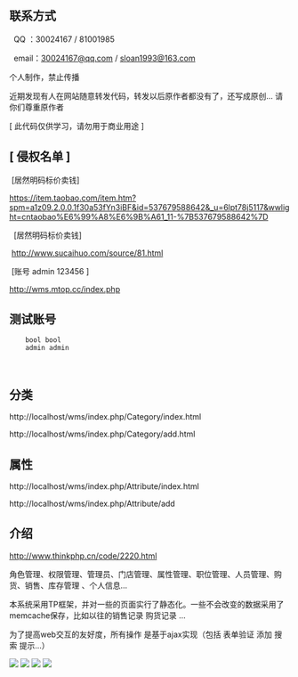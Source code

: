 
## 联系方式

   QQ ：30024167 / 81001985
   
   email：30024167@qq.com  /  sloan1993@163.com


个人制作，禁止传播

近期发现有人在网站随意转发代码，转发以后原作者都没有了，还写成原创...
请你们尊重原作者

[ 此代码仅供学习，请勿用于商业用途 ]

## [ 侵权名单 ]
   
    [居然明码标价卖钱]
    
   https://item.taobao.com/item.htm?spm=a1z09.2.0.0.1f30a53fYn3iBF&id=537679588642&_u=6lpt78j5117&wwlight=cntaobao%E6%99%A8%E6%9B%A61_11-%7B537679588642%7D
 
   
   [居然明码标价卖钱]
   
  http://www.sucaihuo.com/source/81.html
  
  [账号 admin 123456 ]
  
  http://wms.mtop.cc/index.php


## 测试账号 
        bool bool
        admin admin
        
        
## 分类

  http://localhost/wms/index.php/Category/index.html

  http://localhost/wms/index.php/Category/add.html
  
## 属性 
  http://localhost/wms/index.php/Attribute/index.html

  http://localhost/wms/index.php/Attribute/add  
  

## 介绍

http://www.thinkphp.cn/code/2220.html

角色管理、权限管理、管理员、门店管理、属性管理、职位管理、人员管理、购货、销售、库存管理 、个人信息... 


本系统采用TP框架，并对一些的页面实行了静态化。一些不会改变的数据采用了memcache保存，比如以往的销售记录 购货记录 ...


为了提高web交互的友好度，所有操作 是基于ajax实现（包括 表单验证 添加 搜索 提示...）



<img src="http://www.thinkphp.cn/Uploads/editor/2016-08-07/57a695e0db90c.png">


<img src="http://www.thinkphp.cn//Uploads/editor/2016-08-07/57a696f29a96f.png">


<img src="http://www.thinkphp.cn//Uploads/editor/2016-08-07/57a696f507742.png">

<img src="http://www.thinkphp.cn//Uploads/editor/2016-08-07/57a696f859105.png">
